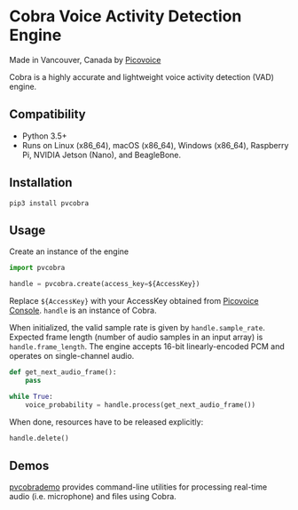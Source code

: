 # Cobra Voice Activity Detection Engine

Made in Vancouver, Canada by [Picovoice](https://picovoice.ai)

Cobra is a highly accurate and lightweight voice activity detection (VAD) engine.

## Compatibility

- Python 3.5+
- Runs on Linux (x86_64), macOS (x86_64), Windows (x86_64), Raspberry Pi, NVIDIA Jetson (Nano), and BeagleBone.

## Installation

```console
pip3 install pvcobra
```

## Usage

Create an instance of the engine

```python
import pvcobra

handle = pvcobra.create(access_key=${AccessKey})
```
Replace `${AccessKey}` with your AccessKey obtained from [Picovoice Console](https://picovoice.ai/console/). `handle` is
an instance of Cobra.

When initialized, the valid sample rate is given by `handle.sample_rate`. Expected frame length (number of audio samples
in an input array) is `handle.frame_length`. The engine accepts 16-bit linearly-encoded PCM and operates on
single-channel audio.

```python
def get_next_audio_frame():
    pass

while True:
    voice_probability = handle.process(get_next_audio_frame())
```

When done, resources have to be released explicitly:

```python
handle.delete()
```

## Demos

[pvcobrademo](https://pypi.org/project/pvcobrademo/) provides command-line utilities for processing real-time
audio (i.e. microphone) and files using Cobra.
